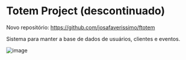 # Totem Project (descontinuado)

Novo repositório: https://github.com/josafaverissimo/ftotem

Sistema para manter a base de dados de usuários, clientes e eventos.

![image](https://github.com/josafaverissimo/totem-project/assets/50150682/712c22d5-0c34-49f7-babf-0534ad2d2b0a)

